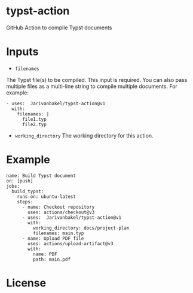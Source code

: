 # typst-action
GitHub Action to compile Typst documents

# Inputs
- `filenames`

The Typst file(s) to be compiled. This input is required. You can also pass multiple files as a multi-line string to compile multiple documents. For example:
```
- uses:  Jarivanbakel/typst-action@v1
  with:
    filenames: |
      file1.typ 
      file2.typ
```
- `working_directory`
The working directory for this action.

# Example
```
name: Build Typst document
on: [push]
jobs:
  build_typst:
    runs-on: ubuntu-latest
    steps:
      - name: Checkout repository
        uses: actions/checkout@v3
      - uses:  Jarivanbakel/typst-action@v1
        with:
          working_directory: docs/project-plan
          filenames: main.typ
      - name: Upload PDF file
        uses: actions/upload-artifact@v3
        with:
          name: PDF
          path: main.pdf
```
# License
